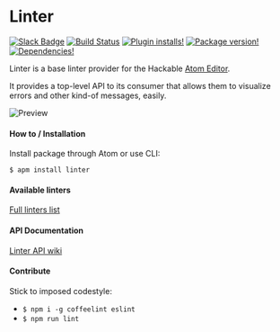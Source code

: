 Linter
======

[![Slack Badge](https://img.shields.io/badge/chat-atom.io%20slack-blue.svg?style=flat-square)](http://atom-slack.herokuapp.com/)
[![Build Status](https://img.shields.io/travis/atom-community/linter.svg?style=flat-square)](https://travis-ci.org/atom-community/linter)
[![Plugin installs!](https://img.shields.io/apm/dm/linter.svg?style=flat-square)](https://atom.io/packages/linter)
[![Package version!](https://img.shields.io/apm/v/linter.svg?style=flat-square)](https://atom.io/packages/linter)
[![Dependencies!](https://img.shields.io/david/atom-community/Linter.svg?style=flat-square)](https://david-dm.org/atom-community/linter)

Linter is a base linter provider for the Hackable [Atom Editor](http://atom.io).

It provides a top-level API to its consumer that allows them to visualize errors and other kind-of messages, easily.


![Preview](http://g.recordit.co/13RfmirPz2.gif)

#### How to / Installation

Install package through Atom or use CLI:

```
$ apm install linter
```

#### Available linters

[Full linters list](http://atomlinter.github.io/)

#### API Documentation

[Linter API wiki](https://github.com/atom-community/linter/wiki/Linter-API)

#### Contribute

Stick to imposed codestyle:

* `$ npm i -g coffeelint eslint`
* `$ npm run lint`
